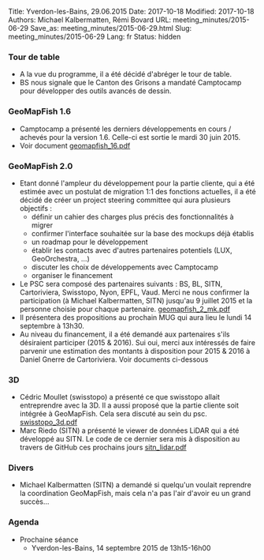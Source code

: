 Title: Yverdon-les-Bains, 29.06.2015
Date: 2017-10-18
Modified: 2017-10-18
Authors: Michael Kalbermatten, Rémi Bovard
URL: meeting_minutes/2015-06-29
Save_as: meeting_minutes/2015-06-29.html
Slug: meeting_minutes/2015-06-29
Lang: fr
Status: hidden

### Tour de table

* A la vue du programme, il a été décidé d'abréger le tour de table.
* BS nous signale que le Canton des Grisons a mandaté Camptocamp pour développer des outils avancés de dessin.

### GeoMapFish 1.6

* Camptocamp a présenté les derniers développements en cours / achevés pour la version 1.6. Celle-ci est sortie le mardi 30 juin 2015.
* Voir document [geomapfish_16.pdf]({filename}/documents/meetings/2015-06-29/geomapfish_16.pdf)

### GeoMapFish 2.0

* Etant donné l'ampleur du développement pour la partie cliente, qui a été estimée avec un postulat de migration 1:1 des fonctions actuelles, il a été décidé de créer un project steering committee qui aura plusieurs objectifs :
    * définir un cahier des charges plus précis des fonctionnalités à migrer
    * confirmer l'interface souhaitée sur la base des mockups déjà établis
    * un roadmap pour le développement
    * établir les contacts avec d'autres partenaires potentiels (LUX, GeoOrchestra, …)
    * discuter les choix de développements avec Camptocamp
    * organiser le financement
* Le PSC sera composé des partenaires suivants : BS, BL, SITN, Cartoriviera, Swisstopo, Nyon, EPFL, Vaud. Merci ne nous confirmer la participation (à Michael Kalbermatten, SITN) jusqu'au 9 juillet 2015 et la personne choisie pour chaque partenaire. [geomapfish_2_mk.pdf]({filename}/documents/meetings/2015-06-29/geomapfish_2_mk.pdf)
* Il présentera des propositions au prochain MUG qui aura lieu le lundi 14 septembre à 13h30.
* Au niveau du financement, il a été demandé aux partenaires s'ils désiraient participer (2015 & 2016). Sui oui, merci aux intéressés de faire parvenir une estimation des montants à disposition pour 2015 & 2016 à Daniel Gnerre de Cartoriviera. Voir documents ci-dessous

### 3D

* Cédric Moullet (swisstopo) a présenté ce que swisstopo allait entreprendre avec la 3D. Il a aussi proposé que la partie cliente soit intégrée à GeoMapFish. Cela sera discuté au sein du psc. [swisstopo_3d.pdf]({filename}/documents/meetings/2015-06-29/swisstopo_3d.pdf)
* Marc Riedo (SITN) a présenté le viewer de données LiDAR qui a été développé au SITN. Le code de ce dernier sera mis à disposition au travers de GitHub ces prochains jours [sitn_lidar.pdf]({filename}/documents/meetings/2015-06-29/sitn_lidar.pdf)

### Divers

* Michael Kalbermatten (SITN) a demandé si quelqu'un voulait reprendre la coordination GeoMapFish, mais cela n'a pas l'air d'avoir eu un grand succès…

### Agenda

* Prochaine séance
    * Yverdon-les-Bains, 14 septembre 2015 de 13h15-16h00
